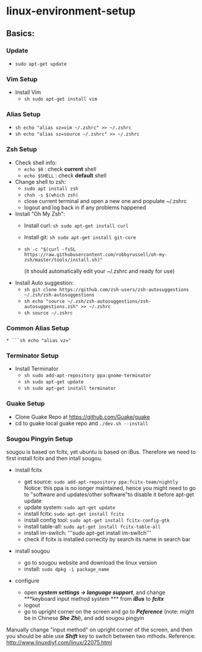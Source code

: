 # linux-environment-setup

## Basics:
### Update
* ```sudo apt-get update```
### Vim Setup
* Install Vim
	* ```sh sudo apt-get install vim```
### Alias Setup
* ```sh echo "alias vz=vim ~/.zshrc" >> ~/.zshrc```
* ```sh echo "alias sz=source ~/.zshrc" >> ~/.zshrc```
### Zsh Setup
* Check shell info: 
	* ```echo $0``` : check **current** shell
	* ```echo $SHELL``` : check **default** shell
* Change shell to zsh:
	* ```sudo apt install zsh```
 	* ```chsh -s $(which zsh)```
	* close current terminal and open a new one and populate ~/.zshrc
 	* logout and log back in if any problems happened
* Install "Oh My Zsh":
	* Install curl: ```sh sudo apt-get install curl```
	* Install git: ```sh sudo apt-get install git-core```
	* ```sh -c "$(curl -fsSL https://raw.githubusercontent.com/robbyrussell/oh-my-zsh/master/tools/install.sh)"```
	
	  (it should automatically edit your ~/.zshrc and ready for use)
* Install Auto suggestion:
	* ```sh git clone https://github.com/zsh-users/zsh-autosuggestions ~/.zsh/zsh-autosuggestions```
	* ```sh echo "source ~/.zsh/zsh-autosuggestions/zsh-autosuggestions.zsh" >> ~/.zshrc ```
	* ```sh source ~/.zshrc```
	
### Common Alias Setup
	* ```sh echo "alias vz="
### Terminator Setup
* Install Terminator
	* ```sh sudo add-apt-repository ppa:gnome-terminator```
	* ```sh sudo apt-get update```
	* ```sh sudo apt-get install terminator```

### Guake Setup
* Clone Guake Repo at https://github.com/Guake/guake
* cd to guake local guake repo and  ```./dev.sh --install```
	
### Sougou Pingyin Setup
sougou is based on fcitx, yet ubuntu is based on iBus. Therefore we need to first install fcitx and then intall sougou.

* install fcitx
	* get source: ```sudo add-apt-repository ppa:fcitx-team/nightly```
	Notice: this ppa is no longer maintained, hence you might need to go to "software and updates/other software"to disable it before apt-get update 
	* update system: ```sudo apt-get update```
	* install fcitx: ```sudo apt-get install fcitx```
    * install config tool: ```sudo apt-get install fcitx-config-gtk```
    * install table-all: ```sudo apt-get install fcitx-table-all```
    * install im-switch: '''sudo apt-get install im-switch'''
    * check if fcitx is installed correclty by search its name in search bar

* install sougou
    * go to sougou website and download the linux version
    * install: ```sudo dpkg -i package_name```

* configure
    * open ***system settings -> language support***, and change ***keyboard input method system *** from ***iBus***
    to ***fcitx***
    * logout
    * go to upright corner on the screen and go to ***Peference*** (note: might be in Chinese ***She Zhi***), and add sougou pingyin
	
Manually change "input method" on upright corner of the screen, and then you should be able use ***Shift*** key to switch between two mthods.
Reference: http://www.linuxdiyf.com/linux/22075.html
		
